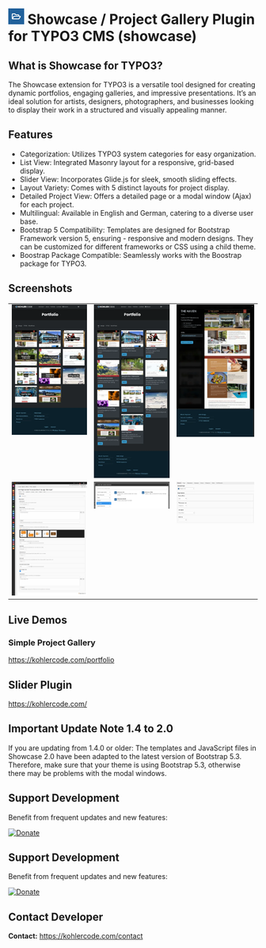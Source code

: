 # ![](https://github.com/fullstackfreelancer/showcase/blob/master/ext_icon.png?raw=true) Showcase / Project Gallery Plugin for TYPO3 CMS (showcase)

## What is Showcase for TYPO3?
The Showcase extension for TYPO3 is a versatile tool designed for creating dynamic portfolios, engaging galleries, and impressive presentations. It’s an ideal solution for artists, designers, photographers, and businesses looking to display their work in a structured and visually appealing manner.

## Features
- Categorization: Utilizes TYPO3 system categories for easy organization.
- List View: Integrated Masonry layout for a responsive, grid-based display.
- Slider View: Incorporates Glide.js for sleek, smooth sliding effects.
- Layout Variety: Comes with 5 distinct layouts for project display.
- Detailed Project View: Offers a detailed page or a modal window (Ajax) for each project.
- Multilingual: Available in English and German, catering to a diverse user base.
- Bootstrap 5 Compatibility: Templates are designed for Bootstrap Framework version 5, ensuring - responsive and modern designs. They can be customized for different frameworks or CSS using a child theme.
- Boostrap Package Compatible: Seamlessly works with the Boostrap package for TYPO3.

## Screenshots
<table>
<tr>
  <td width="33%" valign="top">
  <img src="https://raw.githubusercontent.com/fullstackfreelancer/showcase/master/Resources/Public/Images/Screenshots/list_image_hover.webp">
  </td>
  <td width="33%" valign="top">
  <img src="https://raw.githubusercontent.com/fullstackfreelancer/showcase/master/Resources/Public/Images/Screenshots/list_card_image_top.webp">
  </td>
  <td width="34%" valign="top">
  <img src="https://raw.githubusercontent.com/fullstackfreelancer/showcase/master/Resources/Public/Images/Screenshots/detail_default.webp">
  </td>
</tr>
<tr>
  <td width="33%" valign="top">
  <img src="https://raw.githubusercontent.com/fullstackfreelancer/showcase/master/Resources/Public/Images/Screenshots/showcase-full-plugin.png">
  </td>
  <td width="33%" valign="top">
  <img src="https://raw.githubusercontent.com/fullstackfreelancer/showcase/master/Resources/Public/Images/Screenshots/showcase-new-plugin.png">
  </td>
  <td width="34%" valign="top">
  <img src="https://raw.githubusercontent.com/fullstackfreelancer/showcase/master/Resources/Public/Images/Screenshots/plugin.jpg">
  </td>
</tr>
</table>

## Live Demos

### Simple Project Gallery
https://kohlercode.com/portfolio

## Slider Plugin
https://kohlercode.com/

## Important Update Note 1.4 to 2.0
If you are updating from 1.4.0 or older: The templates and JavaScript files in Showcase 2.0 have been adapted to the latest version of Bootstrap 5.3. Therefore, make sure that your theme is using Bootstrap 5.3, otherwise there may be problems with the modal windows.

## Support Development
Benefit from frequent updates and new features:

[![Donate](https://img.shields.io/badge/Donate-PayPal-green.svg)](https://paypalme/fullstackfreelancer/25)


## Support Development
Benefit from frequent updates and new features:

[![Donate](https://img.shields.io/badge/Donate-PayPal-green.svg)](https://paypalme/fullstackfreelancer/25)

## Contact Developer

**Contact:** https://kohlercode.com/contact
